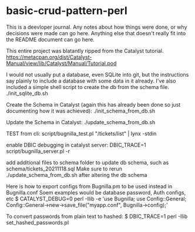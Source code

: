 # basic-crud-pattern-perl
This is a deevloper journal. Any notes about how things were done, or why decisions were made can go here. Anything else that doesn't really fit into the README document can go here.


This entire project was blatantly ripped from the Catalyst tutorial.
https://metacpan.org/dist/Catalyst-Manual/view/lib/Catalyst/Manual/Tutorial.pod

I would not usually put a database, even SQLite into git, but the instructions say plainly to include a database with some data in it already. I've also included a simple shell script to create the db from the schema file.
./init_sqlite_db.sh

Create the Schema in Catalyst (again this has already been done so just documenting how it was achieved):
./init_schema_from_db.sh

Update the Schema in Catalyst:
./update_schema_from_db.sh

TEST from cli:
script/bugnilla_test.pl "/tickets/list" | lynx -stdin


enable DBIC debugging in catalyst server:
DBIC_TRACE=1 script/bugnilla_server.pl -r

add additional files to schema folder to update db schema, such as 
schema/tickets_20211118.sql
Make sure to rerun ./update_schema_from_db.sh after altering the db schema

Here is how to export configs from Bugnilla.pm to be used instead in Bugnilla.conf
Soem examples would be database password, Auth configs, etc
$ CATALYST_DEBUG=0 perl -Ilib -e 'use Bugnilla; use Config::General;
Config::General->new->save_file("myapp.conf", Bugnilla->config);'

To convert passwords from plain text to hashed:
$ DBIC_TRACE=1 perl -Ilib set_hashed_passwords.pl
